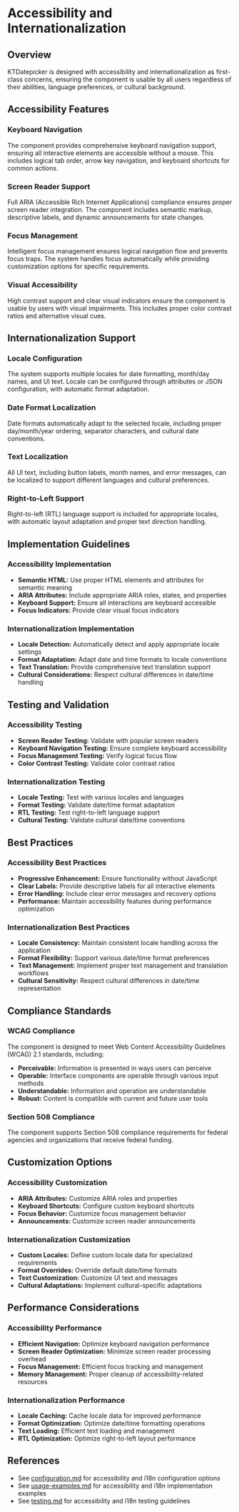 # Accessibility and Internationalization

## Overview
KTDatepicker is designed with accessibility and internationalization as first-class concerns, ensuring the component is usable by all users regardless of their abilities, language preferences, or cultural background.

## Accessibility Features

### Keyboard Navigation
The component provides comprehensive keyboard navigation support, ensuring all interactive elements are accessible without a mouse. This includes logical tab order, arrow key navigation, and keyboard shortcuts for common actions.

### Screen Reader Support
Full ARIA (Accessible Rich Internet Applications) compliance ensures proper screen reader integration. The component includes semantic markup, descriptive labels, and dynamic announcements for state changes.

### Focus Management
Intelligent focus management ensures logical navigation flow and prevents focus traps. The system handles focus automatically while providing customization options for specific requirements.

### Visual Accessibility
High contrast support and clear visual indicators ensure the component is usable by users with visual impairments. This includes proper color contrast ratios and alternative visual cues.

## Internationalization Support

### Locale Configuration
The system supports multiple locales for date formatting, month/day names, and UI text. Locale can be configured through attributes or JSON configuration, with automatic format adaptation.

### Date Format Localization
Date formats automatically adapt to the selected locale, including proper day/month/year ordering, separator characters, and cultural date conventions.

### Text Localization
All UI text, including button labels, month names, and error messages, can be localized to support different languages and cultural preferences.

### Right-to-Left Support
Right-to-left (RTL) language support is included for appropriate locales, with automatic layout adaptation and proper text direction handling.

## Implementation Guidelines

### Accessibility Implementation
- **Semantic HTML:** Use proper HTML elements and attributes for semantic meaning
- **ARIA Attributes:** Include appropriate ARIA roles, states, and properties
- **Keyboard Support:** Ensure all interactions are keyboard accessible
- **Focus Indicators:** Provide clear visual focus indicators

### Internationalization Implementation
- **Locale Detection:** Automatically detect and apply appropriate locale settings
- **Format Adaptation:** Adapt date and time formats to locale conventions
- **Text Translation:** Provide comprehensive text translation support
- **Cultural Considerations:** Respect cultural differences in date/time handling

## Testing and Validation

### Accessibility Testing
- **Screen Reader Testing:** Validate with popular screen readers
- **Keyboard Navigation Testing:** Ensure complete keyboard accessibility
- **Focus Management Testing:** Verify logical focus flow
- **Color Contrast Testing:** Validate color contrast ratios

### Internationalization Testing
- **Locale Testing:** Test with various locales and languages
- **Format Testing:** Validate date/time format adaptation
- **RTL Testing:** Test right-to-left language support
- **Cultural Testing:** Validate cultural date/time conventions

## Best Practices

### Accessibility Best Practices
- **Progressive Enhancement:** Ensure functionality without JavaScript
- **Clear Labels:** Provide descriptive labels for all interactive elements
- **Error Handling:** Include clear error messages and recovery options
- **Performance:** Maintain accessibility features during performance optimization

### Internationalization Best Practices
- **Locale Consistency:** Maintain consistent locale handling across the application
- **Format Flexibility:** Support various date/time format preferences
- **Text Management:** Implement proper text management and translation workflows
- **Cultural Sensitivity:** Respect cultural differences in date/time representation

## Compliance Standards

### WCAG Compliance
The component is designed to meet Web Content Accessibility Guidelines (WCAG) 2.1 standards, including:
- **Perceivable:** Information is presented in ways users can perceive
- **Operable:** Interface components are operable through various input methods
- **Understandable:** Information and operation are understandable
- **Robust:** Content is compatible with current and future user tools

### Section 508 Compliance
The component supports Section 508 compliance requirements for federal agencies and organizations that receive federal funding.

## Customization Options

### Accessibility Customization
- **ARIA Attributes:** Customize ARIA roles and properties
- **Keyboard Shortcuts:** Configure custom keyboard shortcuts
- **Focus Behavior:** Customize focus management behavior
- **Announcements:** Customize screen reader announcements

### Internationalization Customization
- **Custom Locales:** Define custom locale data for specialized requirements
- **Format Overrides:** Override default date/time formats
- **Text Customization:** Customize UI text and messages
- **Cultural Adaptations:** Implement cultural-specific adaptations

## Performance Considerations

### Accessibility Performance
- **Efficient Navigation:** Optimize keyboard navigation performance
- **Screen Reader Optimization:** Minimize screen reader processing overhead
- **Focus Management:** Efficient focus tracking and management
- **Memory Management:** Proper cleanup of accessibility-related resources

### Internationalization Performance
- **Locale Caching:** Cache locale data for improved performance
- **Format Optimization:** Optimize date/time formatting operations
- **Text Loading:** Efficient text loading and management
- **RTL Optimization:** Optimize right-to-left layout performance

## References
- See [configuration.md](./configuration.md) for accessibility and i18n configuration options
- See [usage-examples.md](./usage-examples.md) for accessibility and i18n implementation examples
- See [testing.md](./testing.md) for accessibility and i18n testing guidelines